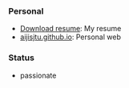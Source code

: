 <!--
**aijisjtu/aijisjtu** is a ✨ _special_ ✨ repository because its `README.md` (this file) appears on your GitHub profile.

-->

### Personal
* [Download resume](https://aijisjtu.github.io/pdf/cv/resume_JiAI_EN.pdf): My resume
* [aijisjtu.github.io](https://aijisjtu.github.io): Personal web


### Status
* passionate
